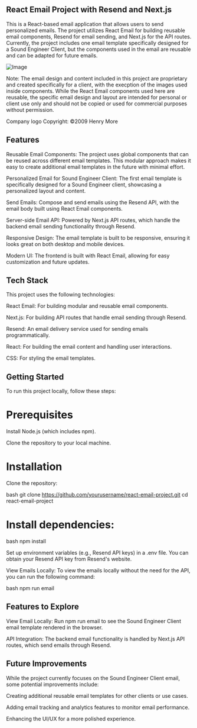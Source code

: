 ## React Email Project with Resend and Next.js

This is a React-based email application that allows users to send personalized emails. The project utilizes React Email for building reusable email components, Resend for email sending, and Next.js for the API routes. Currently, the project includes one email template specifically designed for a Sound Engineer Client, but the components used in the email are reusable and can be adapted for future emails.

![Image](https://github.com/user-attachments/assets/bfd4d45a-f505-42c4-8203-fc10daa55d57)

Note: The email design and content included in this project are proprietary and created specifically for a client, with the execption of the images used inside components. While the React Email components used here are reusable, the specific email design and layout are intended for personal or client use only and should not be copied or used for commercial purposes without permission.

Company logo Copyright:
©2009 Henry More

## Features

Reusable Email Components: The project uses global components that can be reused across different email templates. This modular approach makes it easy to create additional email templates in the future with minimal effort.

Personalized Email for Sound Engineer Client: The first email template is specifically designed for a Sound Engineer client, showcasing a personalized layout and content.

Send Emails: Compose and send emails using the Resend API, with the email body built using React Email components.

Server-side Email API: Powered by Next.js API routes, which handle the backend email sending functionality through Resend.

Responsive Design: The email template is built to be responsive, ensuring it looks great on both desktop and mobile devices.

Modern UI: The frontend is built with React Email, allowing for easy customization and future updates.

## Tech Stack

This project uses the following technologies:

React Email: For building modular and reusable email components.

Next.js: For building API routes that handle email sending through Resend.

Resend: An email delivery service used for sending emails programmatically.

React: For building the email content and handling user interactions.

CSS: For styling the email templates.

## Getting Started

To run this project locally, follow these steps:

# Prerequisites

Install Node.js (which includes npm).

Clone the repository to your local machine.

# Installation

Clone the repository:

bash
git clone https://github.com/yourusername/react-email-project.git
cd react-email-project

# Install dependencies:

bash
npm install

Set up environment variables (e.g., Resend API keys) in a .env file. You can obtain your Resend API key from Resend's website.

View Emails Locally: To view the emails locally without the need for the API, you can run the following command:

bash
npm run email

## Features to Explore

View Email Locally: Run npm run email to see the Sound Engineer Client email template rendered in the browser.

API Integration: The backend email functionality is handled by Next.js API routes, which send emails through Resend.

## Future Improvements

While the project currently focuses on the Sound Engineer Client email, some potential improvements include:

Creating additional reusable email templates for other clients or use cases.

Adding email tracking and analytics features to monitor email performance.

Enhancing the UI/UX for a more polished experience.
